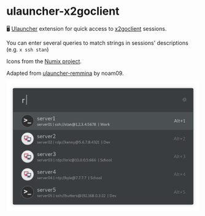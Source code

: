 # ulauncher-x2goclient

🖥 [Ulauncher](https://ulauncher.io) extension for quick access to [x2goclient](https://wiki.x2go.org/doku.php) sessions.

You can enter several queries to match strings in sessions' descriptions (e.g. `x ssh stan`)

Icons from the [Numix project](https://github.com/numixproject).

Adapted from [ulauncher-remmina](https://github.com/noam09/ulauncher-remmina) by noam09.

![ulauncher-x2goclient extension screenshot](screenshot.png)
